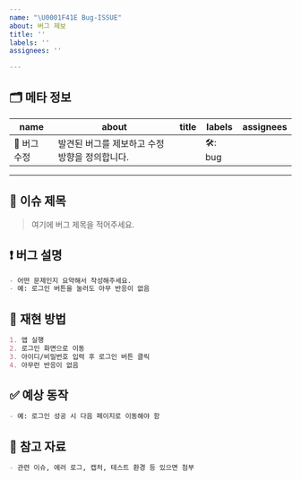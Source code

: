 ```yaml
---
name: "\U0001F41E Bug-ISSUE"
about: 버그 제보
title: ''
labels: ''
assignees: ''

---
```


## 🗂️ 메타 정보

| name     | about                                     | title | labels     | assignees |
|----------|-------------------------------------------|-------|------------|------------|
| 🐞 버그 수정 | 발견된 버그를 제보하고 수정 방향을 정의합니다. |       | 🛠️: bug |            |

---

## 📌 이슈 제목
> 여기에 버그 제목을 적어주세요.

## ❗ 버그 설명
```markdown
- 어떤 문제인지 요약해서 작성해주세요.
- 예: 로그인 버튼을 눌러도 아무 반응이 없음
```

## 🔁 재현 방법
```markdown
1. 앱 실행
2. 로그인 화면으로 이동
3. 아이디/비밀번호 입력 후 로그인 버튼 클릭
4. 아무런 반응이 없음
```

## ✅ 예상 동작
```markdown
- 예: 로그인 성공 시 다음 페이지로 이동해야 함
```

## 🧩 참고 자료
```markdown
- 관련 이슈, 에러 로그, 캡처, 테스트 환경 등 있으면 첨부
```
